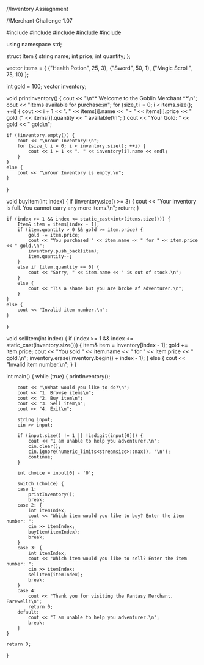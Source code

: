 //Inventory Assiagnment

//Merchant Challenge 1.07

#include <iostream>
#include <vector>
#include <algorithm>
#include <string>
#include <cctype>

using namespace std;

struct Item {
    string name;
    int price;
    int quantity;
};

vector<Item> items = {
    {"Health Potion", 25, 3},
    {"Sword", 50, 1},
    {"Magic Scroll", 75, 10}
};

int gold = 100;
vector<Item> inventory;

void printInventory() {
    cout << "\n** Welcome to the Goblin Merchant **\n";
    cout << "Items available for purchase:\n";
    for (size_t i = 0; i < items.size(); ++i) {
        cout << i + 1 << ". " << items[i].name << " - " << items[i].price << " gold (" << items[i].quantity << " available)\n";
    }
    cout << "Your Gold: " << gold << " gold\n";

    if (!inventory.empty()) {
        cout << "\nYour Inventory:\n";
        for (size_t i = 0; i < inventory.size(); ++i) {
            cout << i + 1 << ". " << inventory[i].name << endl;
        }
    }
    else {
        cout << "\nYour Inventory is empty.\n";
    }
}

void buyItem(int index) {
    if (inventory.size() >= 3) {
        cout << "Your inventory is full. You cannot carry any more items.\n";
        return;
    }

    if (index >= 1 && index <= static_cast<int>(items.size())) {
        Item& item = items[index - 1];
        if (item.quantity > 0 && gold >= item.price) {
            gold -= item.price;
            cout << "You purchased " << item.name << " for " << item.price << " gold.\n";
            inventory.push_back(item);
            item.quantity--;
        }
        else if (item.quantity == 0) {
            cout << "Sorry, " << item.name << " is out of stock.\n";
        }
        else {
            cout << "Tis a shame but you are broke af adventurer.\n";
        }
    }
    else {
        cout << "Invalid item number.\n";
    }
}

void sellItem(int index) {
    if (index >= 1 && index <= static_cast<int>(inventory.size())) {
        Item& item = inventory[index - 1];
        gold += item.price;
        cout << "You sold " << item.name << " for " << item.price << " gold.\n";
        inventory.erase(inventory.begin() + index - 1);
    }
    else {
        cout << "Invalid item number.\n";
    }
}

int main() {
    while (true) {
        printInventory();

        cout << "\nWhat would you like to do?\n";
        cout << "1. Browse items\n";
        cout << "2. Buy item\n";
        cout << "3. Sell item\n";
        cout << "4. Exit\n";

        string input;
        cin >> input;

        if (input.size() != 1 || !isdigit(input[0])) {
            cout << "I am unable to help you adventurer.\n";
            cin.clear();
            cin.ignore(numeric_limits<streamsize>::max(), '\n');
            continue;
        }

        int choice = input[0] - '0';

        switch (choice) {
        case 1:
            printInventory();
            break;
        case 2: {
            int itemIndex;
            cout << "Which item would you like to buy? Enter the item number: ";
            cin >> itemIndex;
            buyItem(itemIndex);
            break;
        }
        case 3: {
            int itemIndex;
            cout << "Which item would you like to sell? Enter the item number: ";
            cin >> itemIndex;
            sellItem(itemIndex);
            break;
        }
        case 4:
            cout << "Thank you for visiting the Fantasy Merchant. Farewell!\n";
            return 0;
        default:
            cout << "I am unable to help you adventurer.\n";
            break;
        }
    }

    return 0;
}
